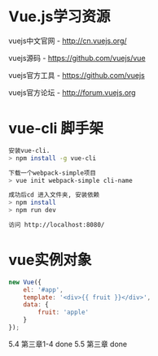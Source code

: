 # Vue.js学习资源
vuejs中文官网 - http://cn.vuejs.org/

vuejs源码 - https://github.com/vuejs/vue

vuejs官方工具 - https://github.com/vuejs

vuejs官方论坛 - http://forum.vuejs.org

# vue-cli 脚手架
``` bash
安装vue-cli.
> npm install -g vue-cli

下载一个webpack-simple项目
> vue init webpack-simple cli-name

成功后cd 进入文件夹, 安装依赖
> npm install
> npm run dev

访问 http://localhost:8080/
```

# vue实例对象
``` javascript
new Vue({
    el: '#app',
    template: '<div>{{ fruit }}</div>',
    data: {
        fruit: 'apple'
    }
});
```

5.4 第三章1-4 done
5.5 第三章 done